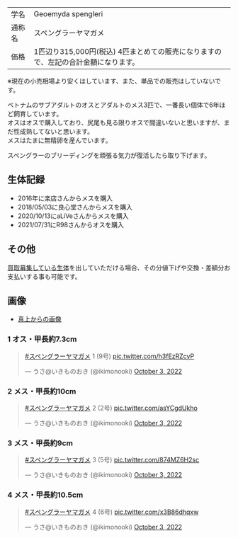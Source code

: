 |||
|:-|:-|
| 学名 | Geoemyda spengleri |
| 通称名 | スペングラーヤマガメ |
| 価格 | 1匹辺り315,000円(税込) 4匹まとめての販売になりますので、左記の合計金額になります。 |

※現在の小売相場より安くはしています、また、単品での販売はしていないです。

ベトナムのサブアダルトのオスとアダルトのメス3匹で、一番長い個体で6年ほど飼育しています。  
オスはオスで購入しており、尻尾も見る限りオスで間違いないと思いますが、まだ性成熟してないと思います。  
メスはたまに無精卵を産んでいます。  

スペングラーのブリーディングを頑張る気力が復活したら取り下げます。

## 生体記録

* 2016年に楽店さんからメスを購入
* 2018/05/03に良心堂さんからメスを購入
* 2020/10/13にaLiVeさんからメスを購入
* 2021/07/31にR98さんからオスを購入

## その他

[買取募集している生体](/shopping/purchase-price-list)を出していただける場合、その分値下げや交換・差額分お支払いする事も可能です。

## 画像

* [真上からの画像]({{site.baseurl}}/assets/img/shopping/creatures/geoemyda-spengleri/0/overhead_1234.jpeg)

### 1 オス・甲長約7.3cm

<blockquote class="twitter-tweet"><p lang="ja" dir="ltr"><a href="https://twitter.com/hashtag/%E3%82%B9%E3%83%9A%E3%83%B3%E3%82%B0%E3%83%A9%E3%83%BC%E3%83%A4%E3%83%9E%E3%82%AC%E3%83%A1?src=hash&amp;ref_src=twsrc%5Etfw">#スペングラーヤマガメ</a> 1 (9号) <a href="https://t.co/h3fEzRZcyP">pic.twitter.com/h3fEzRZcyP</a></p>&mdash; うさ@いきものおき (@ikimonooki) <a href="https://twitter.com/ikimonooki/status/1576811251342008320?ref_src=twsrc%5Etfw">October 3, 2022</a></blockquote> <script async src="https://platform.twitter.com/widgets.js" charset="utf-8"></script>

### 2 メス・甲長約10cm

<blockquote class="twitter-tweet"><p lang="ja" dir="ltr"><a href="https://twitter.com/hashtag/%E3%82%B9%E3%83%9A%E3%83%B3%E3%82%B0%E3%83%A9%E3%83%BC%E3%83%A4%E3%83%9E%E3%82%AC%E3%83%A1?src=hash&amp;ref_src=twsrc%5Etfw">#スペングラーヤマガメ</a> 2 (2号) <a href="https://t.co/asYCgdUkho">pic.twitter.com/asYCgdUkho</a></p>&mdash; うさ@いきものおき (@ikimonooki) <a href="https://twitter.com/ikimonooki/status/1576812236256878592?ref_src=twsrc%5Etfw">October 3, 2022</a></blockquote> <script async src="https://platform.twitter.com/widgets.js" charset="utf-8"></script>

### 3 メス・甲長約9cm

<blockquote class="twitter-tweet"><p lang="ja" dir="ltr"><a href="https://twitter.com/hashtag/%E3%82%B9%E3%83%9A%E3%83%B3%E3%82%B0%E3%83%A9%E3%83%BC%E3%83%A4%E3%83%9E%E3%82%AC%E3%83%A1?src=hash&amp;ref_src=twsrc%5Etfw">#スペングラーヤマガメ</a> 3 (5号) <a href="https://t.co/874MZ6H2sc">pic.twitter.com/874MZ6H2sc</a></p>&mdash; うさ@いきものおき (@ikimonooki) <a href="https://twitter.com/ikimonooki/status/1576813054850789376?ref_src=twsrc%5Etfw">October 3, 2022</a></blockquote> <script async src="https://platform.twitter.com/widgets.js" charset="utf-8"></script>

### 4 メス・甲長約10.5cm

<blockquote class="twitter-tweet"><p lang="ja" dir="ltr"><a href="https://twitter.com/hashtag/%E3%82%B9%E3%83%9A%E3%83%B3%E3%82%B0%E3%83%A9%E3%83%BC%E3%83%A4%E3%83%9E%E3%82%AC%E3%83%A1?src=hash&amp;ref_src=twsrc%5Etfw">#スペングラーヤマガメ</a> 4 (6号) <a href="https://t.co/x3B86dhqxw">pic.twitter.com/x3B86dhqxw</a></p>&mdash; うさ@いきものおき (@ikimonooki) <a href="https://twitter.com/ikimonooki/status/1576813895775186945?ref_src=twsrc%5Etfw">October 3, 2022</a></blockquote> <script async src="https://platform.twitter.com/widgets.js" charset="utf-8"></script>

